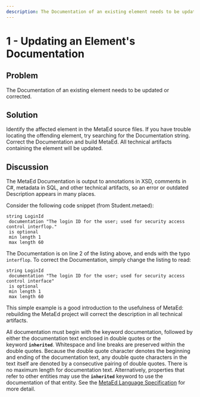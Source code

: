 ```yaml
---
description: The Documentation of an existing element needs to be updated or corrected.
---
```


# 1 - Updating an Element's Documentation

## Problem

The Documentation of an existing element needs to be updated or corrected.

## Solution

Identify the affected element in the MetaEd source files. If you have trouble
locating the offending element, try searching for the Documentation string.
Correct the Documentation and build MetaEd. All technical artifacts containing
the element will be updated.

## Discussion

The MetaEd Documentation is output to annotations in XSD, comments in C#,
metadata in SQL, and other technical artifacts, so an error or outdated
Description appears in many places.

Consider the following code snippet (from Student.metaed):

```metaed
string LoginId
 documentation "The login ID for the user; used for security access control interflop."
 is optional
 min length 1
 max length 60
```

The Documentation is on line 2 of the listing above, and ends with the typo
`interflop`. To correct the Documentation, simply change the listing to read:

```metaed
string LoginId
 documentation "The login ID for the user; used for security access control interface"
 is optional
 min length 1
 max length 60
```

This simple example is a good introduction to the usefulness of MetaEd:
rebuilding the MetaEd project will correct the description in all technical
artifacts.

All documentation must begin with the keyword documentation, followed by either
the documentation text enclosed in double quotes or the keyword **`inherited`**.
Whitespace and line breaks are preserved within the double quotes. Because the
double quote character denotes the beginning and ending of the documentation
text, any double quote characters in the text itself are denoted by a
consecutive pairing of double quotes. There is no maximum length for
documentation text. Alternatively, properties that refer to other entities may
use the **`inherited`** keyword to use the documentation of that entity. See the
[MetaEd Language Specification](../language-specification/readme.md) for more
detail.
